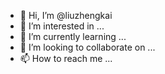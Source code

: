 - 👋 Hi, I’m @liuzhengkai
- 👀 I’m interested in ...
- 🌱 I’m currently learning ...
- 💞️ I’m looking to collaborate on ...
- 📫 How to reach me ...

<!---
liuzhengkai/liuzhengkai is a ✨ special ✨ repository because its `README.md` (this file) appears on your GitHub profile.
You can click the Preview link to take a look at your changes.
--->
